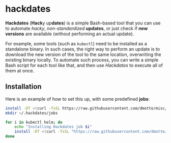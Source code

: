 # hackdates

**Hackdates** (**Hack**y up**dates**) is a simple Bash-based tool that you can use to automate _hacky_, _non-standardized_ **updates**, or just check if **new versions** are available (without performing an actual update).

For example, some tools (such as `kubectl`) need to be installed as a standalone binary. In such cases, the right way to perform an update is to download the new version of the tool to the same location, overwriting the existing binary locally. To automate such process, you can write a simple Bash script for each tool like that, and then use _Hackdates_ to execute all of them at once.

## Installation

Here is an example of how to set this up, with some predefined **jobs**:

```bash
install -DT <(curl -fsSL https://raw.githubusercontent.com/dmotte/misc/main/scripts/hackdates/main.sh) ~/.hackdates/main.sh
mkdir ~/.hackdates/jobs

for i in kubectl helm; do
    echo "Installing Hackdates job $i"
    install -DT <(curl -fsSL "https://raw.githubusercontent.com/dmotte/misc/main/scripts/hackdates/jobs/$i.sh") "$HOME/.hackdates/jobs/$i.sh"
done
```
